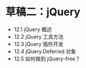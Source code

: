 # 草稿二：jQuery

*   12.1 jQuery 概述
*   12.2 jQuery 工具方法
*   12.3 jQuery 插件开发
*   12.4 jQuery.Deferred 对象
*   12.5 如何做到 jQuery-free？
